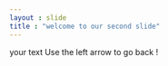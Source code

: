 ```yaml
---
layout : slide 
title : "welcome to our second slide"
---
```

your text
Use the left arrow to go back !
